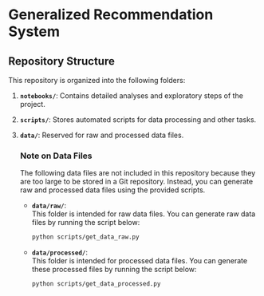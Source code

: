 # Generalized Recommendation System

## Repository Structure

This repository is organized into the following folders:

1. **`notebooks/`**: Contains detailed analyses and exploratory steps of the project.
2. **`scripts/`**: Stores automated scripts for data processing and other tasks.
3. **`data/`**: Reserved for raw and processed data files.

   ### Note on Data Files

   The following data files are not included in this repository because they are too large to be stored in a Git repository. Instead, you can generate raw and processed data files using the provided scripts.

   - **`data/raw/`**:  
     This folder is intended for raw data files. You can generate raw data files by running the script below:

     ```bash
     python scripts/get_data_raw.py
     ```

   - **`data/processed/`**:  
     This folder is intended for processed data files. You can generate these processed files by running the script below:

     ```bash
     python scripts/get_data_processed.py
     ``` 